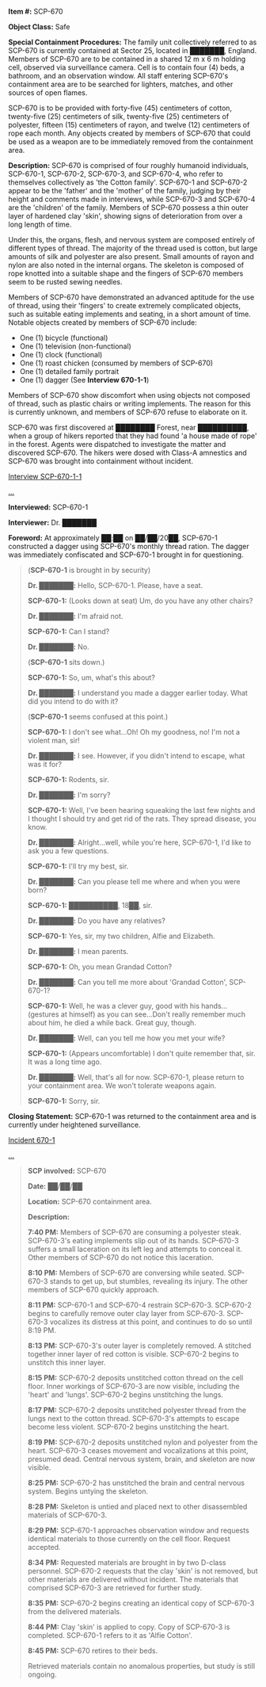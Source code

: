 **Item #:** SCP-670

**Object Class:** Safe

**Special Containment Procedures:** The family unit collectively referred to as SCP-670 is currently contained at Sector 25, located in ███████, England. Members of SCP-670 are to be contained in a shared 12 m x 6 m holding cell, observed via surveillance camera. Cell is to contain four (4) beds, a bathroom, and an observation window. All staff entering SCP-670's containment area are to be searched for lighters, matches, and other sources of open flames.

SCP-670 is to be provided with forty-five (45) centimeters of cotton, twenty-five (25) centimeters of silk, twenty-five (25) centimeters of polyester, fifteen (15) centimeters of rayon, and twelve (12) centimeters of rope each month. Any objects created by members of SCP-670 that could be used as a weapon are to be immediately removed from the containment area.

**Description:** SCP-670 is comprised of four roughly humanoid individuals, SCP-670-1, SCP-670-2, SCP-670-3, and SCP-670-4, who refer to themselves collectively as 'the Cotton family'. SCP-670-1 and SCP-670-2 appear to be the 'father' and the 'mother' of the family, judging by their height and comments made in interviews, while SCP-670-3 and SCP-670-4 are the 'children' of the family. Members of SCP-670 possess a thin outer layer of hardened clay 'skin', showing signs of deterioration from over a long length of time.

Under this, the organs, flesh, and nervous system are composed entirely of different types of thread. The majority of the thread used is cotton, but large amounts of silk and polyester are also present. Small amounts of rayon and nylon are also noted in the internal organs. The skeleton is composed of rope knotted into a suitable shape and the fingers of SCP-670 members seem to be rusted sewing needles.

Members of SCP-670 have demonstrated an advanced aptitude for the use of thread, using their 'fingers' to create extremely complicated objects, such as suitable eating implements and seating, in a short amount of time. Notable objects created by members of SCP-670 include:

*   One (1) bicycle (functional)
*   One (1) television (non-functional)
*   One (1) clock (functional)
*   One (1) roast chicken (consumed by members of SCP-670)
*   One (1) detailed family portrait
*   One (1) dagger (See **Interview 670-1-1**)

Members of SCP-670 show discomfort when using objects not composed of thread, such as plastic chairs or writing implements. The reason for this is currently unknown, and members of SCP-670 refuse to elaborate on it.

SCP-670 was first discovered at ████████ Forest, near ██████████, when a group of hikers reported that they had found 'a house made of rope' in the forest. Agents were dispatched to investigate the matter and discovered SCP-670. The hikers were dosed with Class-A amnestics and SCP-670 was brought into containment without incident.

[Interview SCP-670-1-1](javascript:;)

 [...](javascript:;) 

**Interviewed:** SCP-670-1

**Interviewer:** Dr. ███████

**Foreword:** At approximately ██:██ on ██/██/20██, SCP-670-1 constructed a dagger using SCP-670's monthly thread ration. The dagger was immediately confiscated and SCP-670-1 brought in for questioning.

> **<Begin Log>**  
>   
> (**SCP-670-1** is brought in by security)  
>   
> **Dr. ███████:** Hello, SCP-670-1. Please, have a seat.  
>   
> **SCP-670-1:** (Looks down at seat) Um, do you have any other chairs?  
>   
> **Dr. ███████:** I'm afraid not.  
>   
> **SCP-670-1:** Can I stand?
> 
> **Dr. ███████:** No.  
>   
> (**SCP-670-1** sits down.)  
>   
> **SCP-670-1:** So, um, what's this about?  
>   
> **Dr. ███████:** I understand you made a dagger earlier today. What did you intend to do with it?  
>   
> (**SCP-670-1** seems confused at this point.)  
>   
> **SCP-670-1:** I don't see what…Oh! Oh my goodness, no! I'm not a violent man, sir!  
>   
> **Dr. ███████:** I see. However, if you didn't intend to escape, what was it for?  
>   
> **SCP-670-1:** Rodents, sir.  
>   
> **Dr. ███████:** I'm sorry?  
>   
> **SCP-670-1:** Well, I've been hearing squeaking the last few nights and I thought I should try and get rid of the rats. They spread disease, you know.  
>   
> **Dr. ███████:** Alright…well, while you're here, SCP-670-1, I'd like to ask you a few questions.
> 
> **SCP-670-1:** I'll try my best, sir.
> 
> **Dr. ███████:** Can you please tell me where and when you were born?
> 
> **SCP-670-1:** ██████████, 18██, sir.
> 
> **Dr. ███████:** Do you have any relatives?
> 
> **SCP-670-1:** Yes, sir, my two children, Alfie and Elizabeth.
> 
> **Dr. ███████:** I mean parents.
> 
> **SCP-670-1:** Oh, you mean Grandad Cotton?
> 
> **Dr. ███████:** Can you tell me more about 'Grandad Cotton', SCP-670-1?
> 
> **SCP-670-1:** Well, he was a clever guy, good with his hands…(gestures at himself) as you can see…Don't really remember much about him, he died a while back. Great guy, though.
> 
> **Dr. ███████:** Well, can you tell me how you met your wife?
> 
> **SCP-670-1:** (Appears uncomfortable) I don't quite remember that, sir. It was a long time ago.  
>   
> **Dr. ███████:** Well, that's all for now. SCP-670-1, please return to your containment area. We won't tolerate weapons again.  
>   
> **SCP-670-1:** Sorry, sir.  
>   
> **<End Log>**

**Closing Statement:** SCP-670-1 was returned to the containment area and is currently under heightened surveillance.

[Incident 670-1](javascript:;)

 [...](javascript:;) 

> **SCP involved:** SCP-670
> 
> **Date:** ██/██/██
> 
> **Location:** SCP-670 containment area.
> 
> **Description:**
> 
> **7:40 PM:** Members of SCP-670 are consuming a polyester steak. SCP-670-3's eating implements slip out of its hands. SCP-670-3 suffers a small laceration on its left leg and attempts to conceal it. Other members of SCP-670 do not notice this laceration.
> 
> **8:10 PM:** Members of SCP-670 are conversing while seated. SCP-670-3 stands to get up, but stumbles, revealing its injury. The other members of SCP-670 quickly approach.
> 
> **8:11 PM:** SCP-670-1 and SCP-670-4 restrain SCP-670-3. SCP-670-2 begins to carefully remove outer clay layer from SCP-670-3. SCP-670-3 vocalizes its distress at this point, and continues to do so until 8:19 PM.
> 
> **8:13 PM:** SCP-670-3's outer layer is completely removed. A stitched together inner layer of red cotton is visible. SCP-670-2 begins to unstitch this inner layer.
> 
> **8:15 PM:** SCP-670-2 deposits unstitched cotton thread on the cell floor. Inner workings of SCP-670-3 are now visible, including the 'heart' and 'lungs'. SCP-670-2 begins unstitching the lungs.
> 
> **8:17 PM:** SCP-670-2 deposits unstitched polyester thread from the lungs next to the cotton thread. SCP-670-3's attempts to escape become less violent. SCP-670-2 begins unstitching the heart.
> 
> **8:19 PM:** SCP-670-2 deposits unstitched nylon and polyester from the heart. SCP-670-3 ceases movement and vocalizations at this point, presumed dead. Central nervous system, brain, and skeleton are now visible.
> 
> **8:25 PM:** SCP-670-2 has unstitched the brain and central nervous system. Begins untying the skeleton.
> 
> **8:28 PM:** Skeleton is untied and placed next to other disassembled materials of SCP-670-3.
> 
> **8:29 PM:** SCP-670-1 approaches observation window and requests identical materials to those currently on the cell floor. Request accepted.
> 
> **8:34 PM:** Requested materials are brought in by two D-class personnel. SCP-670-2 requests that the clay 'skin' is not removed, but other materials are delivered without incident. The materials that comprised SCP-670-3 are retrieved for further study.
> 
> **8:35 PM:** SCP-670-2 begins creating an identical copy of SCP-670-3 from the delivered materials.
> 
> **8:44 PM:** Clay 'skin' is applied to copy. Copy of SCP-670-3 is completed. SCP-670-1 refers to it as 'Alfie Cotton'.
> 
> **8:45 PM:** SCP-670 retires to their beds.
> 
> Retrieved materials contain no anomalous properties, but study is still ongoing.